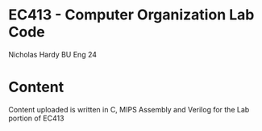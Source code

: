 # EC413 - Computer Organization Lab Code

Nicholas Hardy
BU Eng 24

# Content

Content uploaded is written in C, MIPS Assembly and Verilog for the Lab portion of EC413
